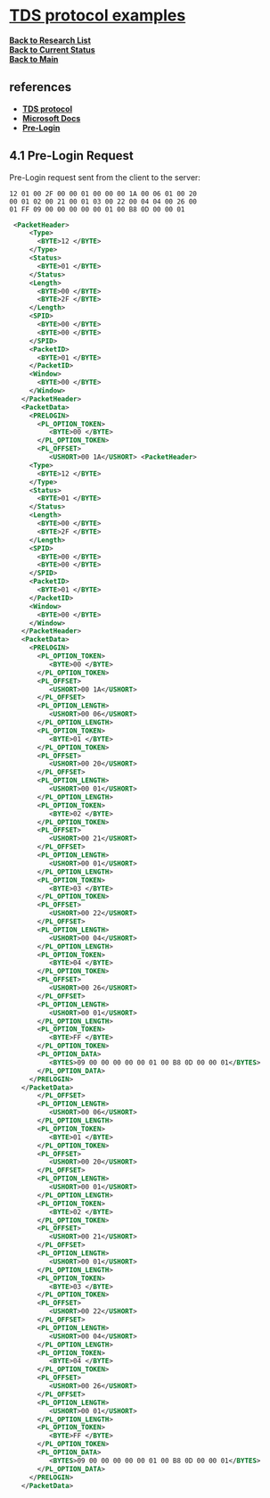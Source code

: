 # **[TDS protocol examples](https://learn.microsoft.com/en-us/openspecs/windows_protocols/ms-tds/b46a581a-39de-4745-b076-ec4dbb7d13ec)**

**[Back to Research List](../../research_list.md)**\
**[Back to Current Status](../../../development/status/weekly/current_status.md)**\
**[Back to Main](../../../README.md)**

## references

- **[TDS protocol](https://wiki.wireshark.org/Protocols/tds)**
- **[Microsoft Docs](https://learn.microsoft.com/en-us/openspecs/windows_protocols/ms-tds/b46a581a-39de-4745-b076-ec4dbb7d13ec)**
- **[Pre-Login](https://learn.microsoft.com/en-us/openspecs/windows_protocols/ms-tds/60f56408-0188-4cd5-8b90-25c6f2423868)**

## 4.1 Pre-Login Request

Pre-Login request sent from the client to the server:

```binary
12 01 00 2F 00 00 01 00 00 00 1A 00 06 01 00 20
00 01 02 00 21 00 01 03 00 22 00 04 04 00 26 00
01 FF 09 00 00 00 00 00 01 00 B8 0D 00 00 01
```

```xml
 <PacketHeader>
     <Type>
       <BYTE>12 </BYTE>
     </Type>
     <Status>
       <BYTE>01 </BYTE>
     </Status>
     <Length>
       <BYTE>00 </BYTE>
       <BYTE>2F </BYTE>
     </Length>
     <SPID>
       <BYTE>00 </BYTE>
       <BYTE>00 </BYTE>
     </SPID>
     <PacketID>
       <BYTE>01 </BYTE>
     </PacketID>
     <Window>
       <BYTE>00 </BYTE>
     </Window>
   </PacketHeader>
   <PacketData>
     <PRELOGIN>
       <PL_OPTION_TOKEN>
          <BYTE>00 </BYTE>
       </PL_OPTION_TOKEN>
       <PL_OFFSET>
          <USHORT>00 1A</USHORT> <PacketHeader>
     <Type>
       <BYTE>12 </BYTE>
     </Type>
     <Status>
       <BYTE>01 </BYTE>
     </Status>
     <Length>
       <BYTE>00 </BYTE>
       <BYTE>2F </BYTE>
     </Length>
     <SPID>
       <BYTE>00 </BYTE>
       <BYTE>00 </BYTE>
     </SPID>
     <PacketID>
       <BYTE>01 </BYTE>
     </PacketID>
     <Window>
       <BYTE>00 </BYTE>
     </Window>
   </PacketHeader>
   <PacketData>
     <PRELOGIN>
       <PL_OPTION_TOKEN>
          <BYTE>00 </BYTE>
       </PL_OPTION_TOKEN>
       <PL_OFFSET>
          <USHORT>00 1A</USHORT>
       </PL_OFFSET>
       <PL_OPTION_LENGTH>
          <USHORT>00 06</USHORT>
       </PL_OPTION_LENGTH>
       <PL_OPTION_TOKEN>
          <BYTE>01 </BYTE>
       </PL_OPTION_TOKEN>
       <PL_OFFSET>
          <USHORT>00 20</USHORT>
       </PL_OFFSET>
       <PL_OPTION_LENGTH>
          <USHORT>00 01</USHORT>
       </PL_OPTION_LENGTH>
       <PL_OPTION_TOKEN>
          <BYTE>02 </BYTE>
       </PL_OPTION_TOKEN>
       <PL_OFFSET>
          <USHORT>00 21</USHORT>
       </PL_OFFSET>
       <PL_OPTION_LENGTH>
          <USHORT>00 01</USHORT>
       </PL_OPTION_LENGTH>
       <PL_OPTION_TOKEN>
          <BYTE>03 </BYTE>
       </PL_OPTION_TOKEN>
       <PL_OFFSET>
          <USHORT>00 22</USHORT>
       </PL_OFFSET>
       <PL_OPTION_LENGTH>
          <USHORT>00 04</USHORT>
       </PL_OPTION_LENGTH>
       <PL_OPTION_TOKEN>
          <BYTE>04 </BYTE>
       </PL_OPTION_TOKEN>
       <PL_OFFSET>
          <USHORT>00 26</USHORT>
       </PL_OFFSET>
       <PL_OPTION_LENGTH>
          <USHORT>00 01</USHORT>
       </PL_OPTION_LENGTH>
       <PL_OPTION_TOKEN>
          <BYTE>FF </BYTE>
       </PL_OPTION_TOKEN>
       <PL_OPTION_DATA>
          <BYTES>09 00 00 00 00 00 01 00 B8 0D 00 00 01</BYTES>
       </PL_OPTION_DATA>
     </PRELOGIN>
   </PacketData>
       </PL_OFFSET>
       <PL_OPTION_LENGTH>
          <USHORT>00 06</USHORT>
       </PL_OPTION_LENGTH>
       <PL_OPTION_TOKEN>
          <BYTE>01 </BYTE>
       </PL_OPTION_TOKEN>
       <PL_OFFSET>
          <USHORT>00 20</USHORT>
       </PL_OFFSET>
       <PL_OPTION_LENGTH>
          <USHORT>00 01</USHORT>
       </PL_OPTION_LENGTH>
       <PL_OPTION_TOKEN>
          <BYTE>02 </BYTE>
       </PL_OPTION_TOKEN>
       <PL_OFFSET>
          <USHORT>00 21</USHORT>
       </PL_OFFSET>
       <PL_OPTION_LENGTH>
          <USHORT>00 01</USHORT>
       </PL_OPTION_LENGTH>
       <PL_OPTION_TOKEN>
          <BYTE>03 </BYTE>
       </PL_OPTION_TOKEN>
       <PL_OFFSET>
          <USHORT>00 22</USHORT>
       </PL_OFFSET>
       <PL_OPTION_LENGTH>
          <USHORT>00 04</USHORT>
       </PL_OPTION_LENGTH>
       <PL_OPTION_TOKEN>
          <BYTE>04 </BYTE>
       </PL_OPTION_TOKEN>
       <PL_OFFSET>
          <USHORT>00 26</USHORT>
       </PL_OFFSET>
       <PL_OPTION_LENGTH>
          <USHORT>00 01</USHORT>
       </PL_OPTION_LENGTH>
       <PL_OPTION_TOKEN>
          <BYTE>FF </BYTE>
       </PL_OPTION_TOKEN>
       <PL_OPTION_DATA>
          <BYTES>09 00 00 00 00 00 01 00 B8 0D 00 00 01</BYTES>
       </PL_OPTION_DATA>
     </PRELOGIN>
   </PacketData>
   ```
